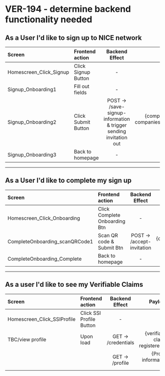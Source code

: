 # VER-194 - determine backend functionality needed

## As a User I'd like to sign up to NICE network

| Screen                  | Frontend action     |                          Backend Effect                           |                                Payload |    Note |
| :---------------------- | :------------------ | :---------------------------------------------------------------: | -------------------------------------: | ------: |
| Homescreen_Click_Signup | Click Signup Button |                                 -                                 |                                      - |         |
| Signup_Onboarding1      | Fill out fields     |                                 -                                 |                                      - |         |
| Signup_Onboarding2      | Click Submit Button | POST -> /save-signup-information & trigger sending invitation out | {companyName, companiesHouseNo, email} | MISSING |
| Signup_Onboarding3      | Back to homepage    |                                 -                                 |                                      - |         |

---

## As a User I'd like to complete my sign up

| Screen                         | Frontend action               |       Backend Effect       |                  Payload |
| :----------------------------- | :---------------------------- | :------------------------: | -----------------------: |
| Homescreen_Click_Onboarding    | Click Complete Onboarding Btn |             -              |                        - |
| CompleteOnboarding_scanQRCode1 | Scan QR code & Submit Btn     | POST -> /accept-invitation | {cryptographic material} |
| CompleteOnboarding_Complete    | Back to homepage              |             -              |                        - |

---

## As a user I'd like to see my Verifiable Claims

| Screen                      | Frontend action          |   Backend Effect    |                          Payload |                 Note |
| :-------------------------- | :----------------------- | :-----------------: | -------------------------------: | -------------------: |
| Homescreen_Click_SSIProfile | Click SSI Profile Button |          -          |                                - |                      |
| TBC/view profile            | Upon load                | GET -> /credentials | {verifiable claims registered[]} | gets all credentials |
|                             |                          |   GET -> /profile   |           {Profile information } |              MISSING |
